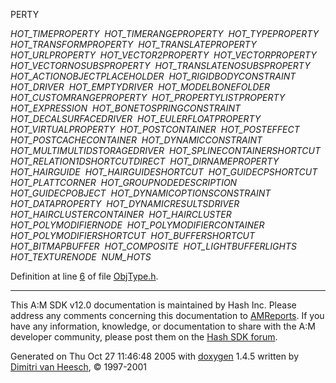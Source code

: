 PERTY</em> </td>
<td></td>
</tr>
<tr>
<td data-valign="top"><em><span id="b74c375731dc50c662d6ce08befe2db0cfd194eabb388e113edcdcf6a5cd617e" class="anchor"></span>HOT_TIMEPROPERTY</em> </td>
<td></td>
</tr>
<tr>
<td data-valign="top"><em><span id="b74c375731dc50c662d6ce08befe2db0258d0155e4655ba2c91697414ab30e2c" class="anchor"></span>HOT_TIMERANGEPROPERTY</em> </td>
<td></td>
</tr>
<tr>
<td data-valign="top"><em><span id="b74c375731dc50c662d6ce08befe2db00e3adc1a4b7029ec2c3433aede1a4261" class="anchor"></span>HOT_TYPEPROPERTY</em> </td>
<td></td>
</tr>
<tr>
<td data-valign="top"><em><span id="b74c375731dc50c662d6ce08befe2db019399280b68522ba6ec6844db278ef62" class="anchor"></span>HOT_TRANSFORMPROPERTY</em> </td>
<td></td>
</tr>
<tr>
<td data-valign="top"><em><span id="b74c375731dc50c662d6ce08befe2db0a71ed580956a69327564522ee0a48085" class="anchor"></span>HOT_TRANSLATEPROPERTY</em> </td>
<td></td>
</tr>
<tr>
<td data-valign="top"><em><span id="b74c375731dc50c662d6ce08befe2db0eeae6af974d91c2113c7c6466ade9bba" class="anchor"></span>HOT_URLPROPERTY</em> </td>
<td></td>
</tr>
<tr>
<td data-valign="top"><em><span id="b74c375731dc50c662d6ce08befe2db0c691720376d57d2308c09c1312cfa5fc" class="anchor"></span>HOT_VECTOR2PROPERTY</em> </td>
<td></td>
</tr>
<tr>
<td data-valign="top"><em><span id="b74c375731dc50c662d6ce08befe2db0396879d446d2b26a23d41e44e4b8586a" class="anchor"></span>HOT_VECTORPROPERTY</em> </td>
<td></td>
</tr>
<tr>
<td data-valign="top"><em><span id="b74c375731dc50c662d6ce08befe2db0cc8d244ef4053c488612169ab51c15e0" class="anchor"></span>HOT_VECTORNOSUBSPROPERTY</em> </td>
<td></td>
</tr>
<tr>
<td data-valign="top"><em><span id="b74c375731dc50c662d6ce08befe2db0c18c4efef418b54328e893a8ee49a8ec" class="anchor"></span>HOT_TRANSLATENOSUBSPROPERTY</em> </td>
<td></td>
</tr>
<tr>
<td data-valign="top"><em><span id="b74c375731dc50c662d6ce08befe2db06f0fa84c79d105018aed36ae0da1b1b7" class="anchor"></span>HOT_ACTIONOBJECTPLACEHOLDER</em> </td>
<td></td>
</tr>
<tr>
<td data-valign="top"><em><span id="b74c375731dc50c662d6ce08befe2db07c9e45937a4d5443795a33eef280415a" class="anchor"></span>HOT_RIGIDBODYCONSTRAINT</em> </td>
<td></td>
</tr>
<tr>
<td data-valign="top"><em><span id="b74c375731dc50c662d6ce08befe2db00f958bc26a6fa9366681eca0d601729a" class="anchor"></span>HOT_DRIVER</em> </td>
<td></td>
</tr>
<tr>
<td data-valign="top"><em><span id="b74c375731dc50c662d6ce08befe2db068caf98a7d28ffea0d897007b61f7688" class="anchor"></span>HOT_EMPTYDRIVER</em> </td>
<td></td>
</tr>
<tr>
<td data-valign="top"><em><span id="b74c375731dc50c662d6ce08befe2db0c93b256e8969012b339850129c173344" class="anchor"></span>HOT_MODELBONEFOLDER</em> </td>
<td></td>
</tr>
<tr>
<td data-valign="top"><em><span id="b74c375731dc50c662d6ce08befe2db09086bd7314e50ba95f20191d9ea65006" class="anchor"></span>HOT_CUSTOMRANGEPROPERTY</em> </td>
<td></td>
</tr>
<tr>
<td data-valign="top"><em><span id="b74c375731dc50c662d6ce08befe2db0d10b7394eb5ead0e34b3fe4d91938a43" class="anchor"></span>HOT_PROPERTYLISTPROPERTY</em> </td>
<td></td>
</tr>
<tr>
<td data-valign="top"><em><span id="b74c375731dc50c662d6ce08befe2db0aa2f1a74e044b27cba94c8bbac85d805" class="anchor"></span>HOT_EXPRESSION</em> </td>
<td></td>
</tr>
<tr>
<td data-valign="top"><em><span id="b74c375731dc50c662d6ce08befe2db0bf83120bdb75641380f21f9c985a7e47" class="anchor"></span>HOT_BONETOSPRINGCONSTRAINT</em> </td>
<td></td>
</tr>
<tr>
<td data-valign="top"><em><span id="b74c375731dc50c662d6ce08befe2db0fd17c1ab21566807b0394be9f0f06ce1" class="anchor"></span>HOT_DECALSURFACEDRIVER</em> </td>
<td></td>
</tr>
<tr>
<td data-valign="top"><em><span id="b74c375731dc50c662d6ce08befe2db0f4a2d4c2bad309a16ed140a6bb1b4adb" class="anchor"></span>HOT_EULERFLOATPROPERTY</em> </td>
<td></td>
</tr>
<tr>
<td data-valign="top"><em><span id="b74c375731dc50c662d6ce08befe2db04a8c9abec4dfa911125c0e74c26db423" class="anchor"></span>HOT_VIRTUALPROPERTY</em> </td>
<td></td>
</tr>
<tr>
<td data-valign="top"><em><span id="b74c375731dc50c662d6ce08befe2db009939f550610260ecf1f89acd736e7db" class="anchor"></span>HOT_POSTCONTAINER</em> </td>
<td></td>
</tr>
<tr>
<td data-valign="top"><em><span id="b74c375731dc50c662d6ce08befe2db02fe5557e960799adc5b904de00336e7e" class="anchor"></span>HOT_POSTEFFECT</em> </td>
<td></td>
</tr>
<tr>
<td data-valign="top"><em><span id="b74c375731dc50c662d6ce08befe2db03c23a6ae50010b193c451b4afa774d45" class="anchor"></span>HOT_POSTCACHECONTAINER</em> </td>
<td></td>
</tr>
<tr>
<td data-valign="top"><em><span id="b74c375731dc50c662d6ce08befe2db0d19905938ba41f159a2c8a6fc9ceba58" class="anchor"></span>HOT_DYNAMICCONSTRAINT</em> </td>
<td></td>
</tr>
<tr>
<td data-valign="top"><em><span id="b74c375731dc50c662d6ce08befe2db02a799d693f07f724cfc296232e7c81c8" class="anchor"></span>HOT_MULTIMULTIDSTORAGEDRIVER</em> </td>
<td></td>
</tr>
<tr>
<td data-valign="top"><em><span id="b74c375731dc50c662d6ce08befe2db0b4caaa92c01733d597233f2090de8c0c" class="anchor"></span>HOT_SPLINECONTAINERSHORTCUT</em> </td>
<td></td>
</tr>
<tr>
<td data-valign="top"><em><span id="b74c375731dc50c662d6ce08befe2db05b2dd296a903495c4e15c574e473c736" class="anchor"></span>HOT_RELATION1DSHORTCUTDIRECT</em> </td>
<td></td>
</tr>
<tr>
<td data-valign="top"><em><span id="b74c375731dc50c662d6ce08befe2db006da89b854e24cb8c4a42b2eeb089672" class="anchor"></span>HOT_DIRNAMEPROPERTY</em> </td>
<td></td>
</tr>
<tr>
<td data-valign="top"><em><span id="b74c375731dc50c662d6ce08befe2db069733fe92d29a5c2ed2ac5a7c7291582" class="anchor"></span>HOT_HAIRGUIDE</em> </td>
<td></td>
</tr>
<tr>
<td data-valign="top"><em><span id="b74c375731dc50c662d6ce08befe2db019ba1b1dbd02f7510993f55fb2774969" class="anchor"></span>HOT_HAIRGUIDESHORTCUT</em> </td>
<td></td>
</tr>
<tr>
<td data-valign="top"><em><span id="b74c375731dc50c662d6ce08befe2db0a0510fb32e00f2e6f7b5af0d8c766f54" class="anchor"></span>HOT_GUIDECPSHORTCUT</em> </td>
<td></td>
</tr>
<tr>
<td data-valign="top"><em><span id="b74c375731dc50c662d6ce08befe2db0fd0ce692c6c92a4e209833310f6f1a29" class="anchor"></span>HOT_PLATTCORNER</em> </td>
<td></td>
</tr>
<tr>
<td data-valign="top"><em><span id="b74c375731dc50c662d6ce08befe2db05136a93ef080e1b1d8379a7bc7c0cb56" class="anchor"></span>HOT_GROUPNODEDESCRIPTION</em> </td>
<td></td>
</tr>
<tr>
<td data-valign="top"><em><span id="b74c375731dc50c662d6ce08befe2db0ea313c6cc8c6fd452e83a7510e6ca159" class="anchor"></span>HOT_GUIDECPOBJECT</em> </td>
<td></td>
</tr>
<tr>
<td data-valign="top"><em><span id="b74c375731dc50c662d6ce08befe2db0ab700717d8a9d220cba92998693f921e" class="anchor"></span>HOT_DYNAMICOPTIONSCONSTRAINT</em> </td>
<td></td>
</tr>
<tr>
<td data-valign="top"><em><span id="b74c375731dc50c662d6ce08befe2db04a5de5f2a90ab111888cdaaa1c69df8d" class="anchor"></span>HOT_DATAPROPERTY</em> </td>
<td></td>
</tr>
<tr>
<td data-valign="top"><em><span id="b74c375731dc50c662d6ce08befe2db089e152eeda1e5d230e73e2077f6da031" class="anchor"></span>HOT_DYNAMICRESULTSDRIVER</em> </td>
<td></td>
</tr>
<tr>
<td data-valign="top"><em><span id="b74c375731dc50c662d6ce08befe2db02d2d68a8a93c500c2feb1325da9a3359" class="anchor"></span>HOT_HAIRCLUSTERCONTAINER</em> </td>
<td></td>
</tr>
<tr>
<td data-valign="top"><em><span id="b74c375731dc50c662d6ce08befe2db0a323becec5fc9518c497d9670cd04983" class="anchor"></span>HOT_HAIRCLUSTER</em> </td>
<td></td>
</tr>
<tr>
<td data-valign="top"><em><span id="b74c375731dc50c662d6ce08befe2db041db3caf75d87153b4fe3a15e982e03c" class="anchor"></span>HOT_POLYMODIFIERNODE</em> </td>
<td></td>
</tr>
<tr>
<td data-valign="top"><em><span id="b74c375731dc50c662d6ce08befe2db0ea3ee9152cb10f9da1cfe54f4f53ad9a" class="anchor"></span>HOT_POLYMODIFIERCONTAINER</em> </td>
<td></td>
</tr>
<tr>
<td data-valign="top"><em><span id="b74c375731dc50c662d6ce08befe2db01fc5bee54b3ffda4d194b0de9855e664" class="anchor"></span>HOT_POLYMODIFIERSHORTCUT</em> </td>
<td></td>
</tr>
<tr>
<td data-valign="top"><em><span id="b74c375731dc50c662d6ce08befe2db00ff0bcf6c31c9a0c5d673c4fc6d8a832" class="anchor"></span>HOT_BUFFERSHORTCUT</em> </td>
<td></td>
</tr>
<tr>
<td data-valign="top"><em><span id="b74c375731dc50c662d6ce08befe2db0bd8e2d1b8a6d4d42b6b0e5d0c5292eca" class="anchor"></span>HOT_BITMAPBUFFER</em> </td>
<td></td>
</tr>
<tr>
<td data-valign="top"><em><span id="b74c375731dc50c662d6ce08befe2db07a9316ffd7b6bb5e8a5ac079f743d5e7" class="anchor"></span>HOT_COMPOSITE</em> </td>
<td></td>
</tr>
<tr>
<td data-valign="top"><em><span id="b74c375731dc50c662d6ce08befe2db01ca28812dd80da53c81e78997992e9b5" class="anchor"></span>HOT_LIGHTBUFFERLIGHTS</em> </td>
<td></td>
</tr>
<tr>
<td data-valign="top"><em><span id="b74c375731dc50c662d6ce08befe2db0cfa75d455a846130a05290ed33e848bc" class="anchor"></span>HOT_TEXTURENODE</em> </td>
<td></td>
</tr>
<tr>
<td data-valign="top"><em><span id="b74c375731dc50c662d6ce08befe2db0d0e741e791aa7b999ea71d290fc092c4" class="anchor"></span>NUM_HOTS</em> </td>
<td></td>
</tr>
</tbody>
</table>
</dd>
</dl>
<p>Definition at line <a href="ObjType_8h-source.md#l00006" class="el">6</a> of file <a href="ObjType_8h-source.md" class="el">ObjType.h</a>.</p></td>
</tr>
</tbody>
</table>

------------------------------------------------------------------------

<span class="small">This A:M SDK v12.0 documentation is maintained by Hash Inc. Please address any comments concerning this documentation to [AMReports](http://www.hash.com/reports). If you have any information, knowledge, or documentation to share with the A:M developer community, please post them on the [Hash SDK forum](http://www.hash.com/forums/index.php?showforum=11).</span>

Generated on Thu Oct 27 11:46:48 2005 with [<span class="image placeholder" original-image-src="doxygen.png" original-image-title="" height="45" width="100" align="middle" border="0">doxygen</span>](http://www.doxygen.org/index.html) 1.4.5 written by [Dimitri van Heesch](mailto:dimitri@stack.nl), © 1997-2001
